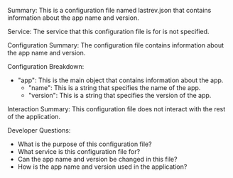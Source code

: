 Summary:
This is a configuration file named lastrev.json that contains information about the app name and version.

Service:
The service that this configuration file is for is not specified.

Configuration Summary:
The configuration file contains information about the app name and version.

Configuration Breakdown:
- "app": This is the main object that contains information about the app.
  - "name": This is a string that specifies the name of the app.
  - "version": This is a string that specifies the version of the app.

Interaction Summary:
This configuration file does not interact with the rest of the application.

Developer Questions:
- What is the purpose of this configuration file?
- What service is this configuration file for?
- Can the app name and version be changed in this file?
- How is the app name and version used in the application?
